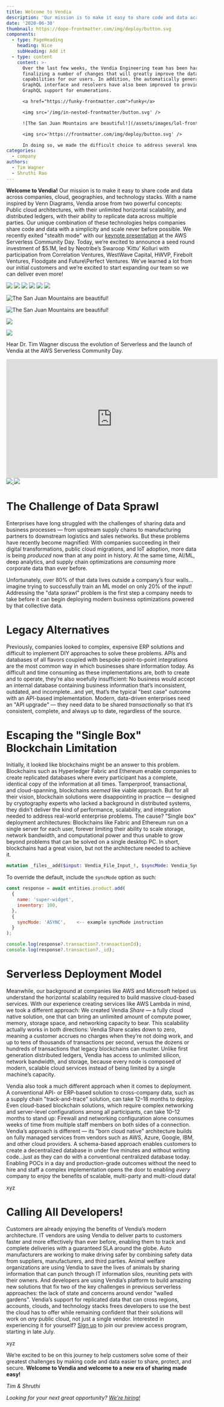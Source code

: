 ```yaml
---
title: Welcome to Vendia
description: 'Our mission is to make it easy to share code and data across companies, cloud, geographies, and technology stacks.'
date: '2020-06-30'
thumbnail: https://dope-frontmatter.com/img/deploy/button.svg
components:
  - type: PageHeading
    heading: Nice
    subHeading: Add it
  - type: content
    content: >-
      Over the last few weeks, the Vendia Engineering team has been hard at work
      finalizing a number of changes that will greatly improve the data modeling
      capabilities for our users. In addition, the automatically generated
      GraphQL interface and resolvers have also been improved to provide native
      GraphQL support for enumerations.

      <a href="https://funky-frontmatter.com">funky</a>

      <img src='/img/in-nested-frontmatter/button.svg' />

      ![The San Juan Mountains are beautiful!](/assets/images/lol-frontmatter.jpg)

      <img src='https://frontmatter.com/img/deploy/button.svg' />

      In doing so, we made the difficult choice to address several known issues in ways that will not be backwards compatible. Because some of these changes will impact existing Unis, we've created a [detailed blog post](https://www.front.com/blog/open-beta-changes) to help those with the migration process. We're confident these changes, once released, will make for a significantly better experience for current and future users.
categories:
  - company
authors:
  - Tim Wagner
  - Shruthi Rao
---
```


**Welcome to Vendia!** Our mission is to make it easy to share code and data across companies, cloud, geographies, and technology stacks. With a name inspired by Venn Diagrams, Vendia arose from two powerful concepts: Public cloud architectures, with their unlimited horizontal scalability, and distributed ledgers, with their ability to replicate data across multiple parties. Our unique combination of these technologies helps companies share code and data with a simplicity and scale never before possible. We recently exited "stealth mode" with our [keynote presentation](https://youtu.be/A1bL4pHuivU) at the AWS Serverless Community Day. Today, we’re excited to announce a seed round investment of $5.1M, led by Neotribe’s Swaroop ‘Kittu’ Kolluri with participation from Correlation Ventures, WestWave Capital, HWVP, Firebolt Ventures, Floodgate and Future\\Perfect Ventures. We’ve learned a lot from our initial customers and we’re excited to start expanding our team so we can deliver even more!

<img src='/img/deploy/button.svg' />

<img src='./img/deploy/button.svg' />

<img src='../img/deploy/button.svg' />

<img src="https://www.netlify.com/img/deploy/button.svg" />

<img src="https://www.netlify.com/img/deploy/button.svg" />

<img src='https://fooo.com/img/deploy/button.svg' />

![The San Juan Mountains are beautiful!](/assets/images/lol.jpg)

![The San Juan Mountains are beautiful!](assets/images/san-juan-mountains.jpg)

![](https://res.cloudinary.com/vendia/image/upload/f_auto,q_auto/c_fill,w_1200/v1668114635/what-you-can-build_p8uape.png)

![](https://avatars2.githubusercontent.com/u/532272?v=3&s=400)

Hear Dr. Tim Wagner discuss the evolution of Serverless and the launch of Vendia at the AWS Serverless Community Day.

<iframe width="560" height="315" src="https://www.youtube.com/embed/6x6SHpkKbuo" frameBorder="0" allow="accelerometer; autoplay; clipboard-write; encrypted-media; gyroscope; picture-in-picture" allowFullScreen></iframe>

<a href="https://app.netlify.com/start/deploy">
  <img src="/img/deploy/button.svg">
</a>

<a href="/foobar">
  <img src="/img/deploy/button.svg">
</a>

The Challenge of Data Sprawl
============================

Enterprises have long struggled with the challenges of sharing data and business processes — from upstream supply chains to manufacturing partners to downstream logistics and sales networks. But these problems have recently become magnified: With companies succeeding in their digital transformations, public cloud migrations, and IoT adoption, more data is being _produced_ now than at any point in history. At the same time, AI/ML, deep analytics, and supply chain optimizations are _consuming_ more corporate data than ever before.

Unfortunately, over 80% of that data lives outside a company’s four walls…imagine trying to successfully train an ML model on only 20% of the input! Addressing the "data sprawl" problem is the first step a company needs to take before it can begin deploying modern business optimizations powered by that collective data.

Legacy Alternatives
===================

Previously, companies looked to complex, expensive ERP solutions and difficult to implement DIY approaches to solve these problems. APIs and databases of all flavors coupled with bespoke point-to-point integrations are the most common way in which businesses share information today. As difficult and time consuming as these implementations are, both to create and to operate, they’re also woefully insufficient: No business would accept an internal database containing business information that’s inconsistent, outdated, and incomplete…and yet, that’s the typical "best case" outcome with an API-based implementation. Modern, data-driven enterprises need an "API upgrade" — they need data to be shared _transactionally_ so that it’s consistent, complete, and always up to date, regardless of the source.

Escaping the "Single Box" Blockchain Limitation
===============================================

Initially, it looked like blockchains might be an answer to this problem. Blockchains such as Hyperledger Fabric and Ethereum enable companies to create replicated databases where every participant has a complete, identical copy of the information at all times. Tamperproof, transactional, and cloud-spanning, blockchains _seemed_ like viable approach. But for all their vision, blockchain solutions were disappointing in practice — designed by cryptography experts who lacked a background in distributed systems, they didn’t deliver the kind of performance, scalability, and integration needed to address real-world enterprise problems. The cause? "Single box" deployment architectures: Blockchains like Fabric and Ethereum run on a single server for each user, forever limiting their ability to scale storage, network bandwidth, and computational power and thus unable to grow beyond problems that can be solved on a single desktop PC. In short, blockchains had a great vision, but not the architecture needed to achieve it.

<Author foo='bar'/>


```graphql
mutation _files__add($input: Vendia_File_Input_!, $syncMode: Vendia_SyncMode = NODE_COMMITTED)
```

To override the default, include the `syncMode` option as such:

```js
const response = await entities.product.add(
  {
    name: 'super-widget',
    inventory: 100,
  },
  {
    syncMode: 'ASYNC',    <-- example syncMode instruction
  }
);

console.log(response?.transaction?.transactionId);
console.log(response?.transaction?._id);
```


Serverless Deployment Model
===========================

Meanwhile, our background at companies like AWS and Microsoft helped us understand the horizontal scalability required to build massive cloud-based services. With our experience creating services like AWS Lambda in mind, we took a different approach: We created Vendia _Share_ — a fully cloud native solution, one that can bring an unlimited amount of compute power, memory, storage space, and networking capacity to bear. This scalability actually works in both directions: Vendia Share scales down to zero, meaning a customer accrues no charges when they’re not doing work, and up to tens of thousands of transactions per second, versus the dozens or hundreds of transactions that legacy blockchains can muster. Unlike first generation distributed ledgers, Vendia has access to unlimited silicon, network bandwidth, and storage, because every node is composed of modern, scalable cloud services instead of being limited by a single machine’s capacity.

Vendia also took a much different approach when it comes to deployment. A conventional API- or ERP-based solution to cross-company data, such as a supply chain "track-and-trace" solution, can take 12–18 months to deploy. Even cloud-based blockchain solutions, which require complex networking and server-level configurations among all participants, can take 10–12 months to stand up: Firewall and networking configuration alone consumes weeks of time from multiple staff members on both sides of a connection. Vendia’s approach is different — its "born cloud native" architecture builds on fully managed services from vendors such as AWS, Azure, Google, IBM, and other cloud providers. A schema-based approach enables customers to create a decentralized database in under five minutes and without writing code…just as they can do with a conventional centralized database today. Enabling POCs in a day and production-grade outcomes without the need to hire and staff a complex implementation opens the door to enabling _every_ company to enjoy the benefits of scalable, multi-party and multi-cloud data!

<!-- doc-gen {{functionName}} foo={{ rad: 'yellow' }} -->
xyz
<!-- end-doc-gen -->

Calling All Developers!
=======================

Customers are already enjoying the benefits of Vendia’s modern architecture. IT vendors are using Vendia to deliver parts to customers faster and more effectively than ever before, enabling them to track and complete deliveries with a guaranteed SLA around the globe. Auto manufacturers are working to make driving safer by combining safety data from suppliers, manufacturers, and third parties. Animal welfare organizations are using Vendia to save the lives of animals by sharing information that can punch through IT information silos, reuniting pets with their owners. And developers are using Vendia’s platform to build amazing new solutions that fix two of the key challenges in previous serverless approaches: the lack of state and concerns around vendor "walled gardens". Vendia’s support for replicated data that can cross regions, accounts, clouds, and technology stacks frees developers to use the best the cloud has to offer while remaining confident that their solutions will work on _any_ public cloud, not just a single vendor. Interested in experiencing it for yourself? [Sign up](https://vendia.com/sign-up) to join our preview access program, starting in late July.


<!-- doc-gen {{functionName}} 
  foo={{ rad: 'yellow' }}
  baz=bar
  fun=['array']
-->
xyz
<!-- end-doc-gen -->


We’re excited to be on this journey to help customers solve some of their greatest challenges by making code and data easier to share, protect, and secure. **Welcome to Vendia and welcome to a new era of sharing made easy!**

_Tim & Shruthi_

_Looking for your next great opportunity?_ [_We’re hiring!_](https://www.vendia.com/careers)
